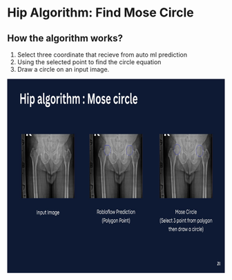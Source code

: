 # Hip Algorithm: Find Mose Circle
## How the algorithm works?
1. Select three coordinate that recieve from auto ml prediction
2. Using the selected point to find the circle equation
3. Draw a circle on an input image.

<p align="center">
<img src="https://github.com/Baimon664/Hip_Knee_Ankle/blob/main/images/hip.jpg" height="450">
</p>